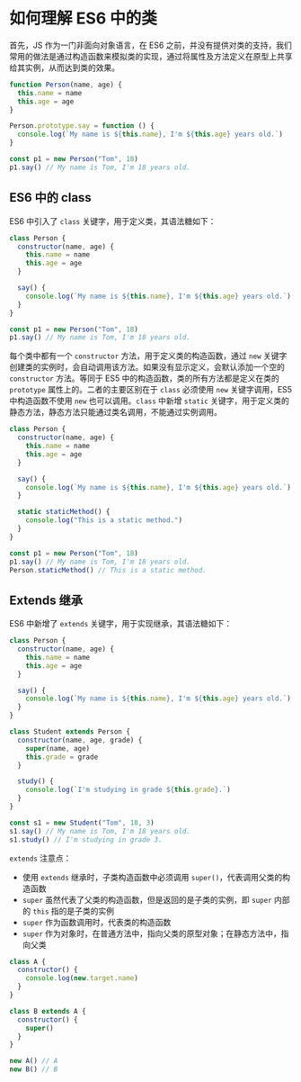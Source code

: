 # 如何理解 ES6 中的类

首先，JS 作为一门非面向对象语言，在 ES6 之前，并没有提供对类的支持，我们常用的做法是通过构造函数来模拟类的实现，通过将属性及方法定义在原型上共享给其实例，从而达到类的效果。

```js
function Person(name, age) {
  this.name = name
  this.age = age
}

Person.prototype.say = function () {
  console.log(`My name is ${this.name}, I'm ${this.age} years old.`)
}

const p1 = new Person("Tom", 18)
p1.say() // My name is Tom, I'm 18 years old.
```

## ES6 中的 class

ES6 中引入了 `class` 关键字，用于定义类，其语法糖如下：

```js
class Person {
  constructor(name, age) {
    this.name = name
    this.age = age
  }

  say() {
    console.log(`My name is ${this.name}, I'm ${this.age} years old.`)
  }
}

const p1 = new Person("Tom", 18)
p1.say() // My name is Tom, I'm 18 years old.
```

每个类中都有一个 `constructor` 方法，用于定义类的构造函数，通过 `new` 关键字创建类的实例时，会自动调用该方法。如果没有显示定义，会默认添加一个空的 `constructor` 方法。等同于 ES5 中的构造函数，类的所有方法都是定义在类的 `prototype` 属性上的。二者的主要区别在于 `class` 必须使用 `new` 关键字调用，ES5 中构造函数不使用 `new` 也可以调用。`class` 中新增 `static` 关键字，用于定义类的静态方法，静态方法只能通过类名调用，不能通过实例调用。

```js
class Person {
  constructor(name, age) {
    this.name = name
    this.age = age
  }

  say() {
    console.log(`My name is ${this.name}, I'm ${this.age} years old.`)
  }

  static staticMethod() {
    console.log("This is a static method.")
  }
}

const p1 = new Person("Tom", 18)
p1.say() // My name is Tom, I'm 18 years old.
Person.staticMethod() // This is a static method.
```

## Extends 继承

ES6 中新增了 `extends` 关键字，用于实现继承，其语法糖如下：

```js
class Person {
  constructor(name, age) {
    this.name = name
    this.age = age
  }

  say() {
    console.log(`My name is ${this.name}, I'm ${this.age} years old.`)
  }
}

class Student extends Person {
  constructor(name, age, grade) {
    super(name, age)
    this.grade = grade
  }

  study() {
    console.log(`I'm studying in grade ${this.grade}.`)
  }
}

const s1 = new Student("Tom", 18, 3)
s1.say() // My name is Tom, I'm 18 years old.
s1.study() // I'm studying in grade 3.
```

`extends` 注意点：

- 使用 `extends` 继承时，子类构造函数中必须调用 `super()`，代表调用父类的构造函数
- `super` 虽然代表了父类的构造函数，但是返回的是子类的实例，即 `super` 内部的 `this` 指的是子类的实例
- `super` 作为函数调用时，代表类的构造函数
- `super` 作为对象时，在普通方法中，指向父类的原型对象；在静态方法中，指向父类

```js
class A {
  constructor() {
    console.log(new.target.name)
  }
}

class B extends A {
  constructor() {
    super()
  }
}

new A() // A
new B() // B
```
